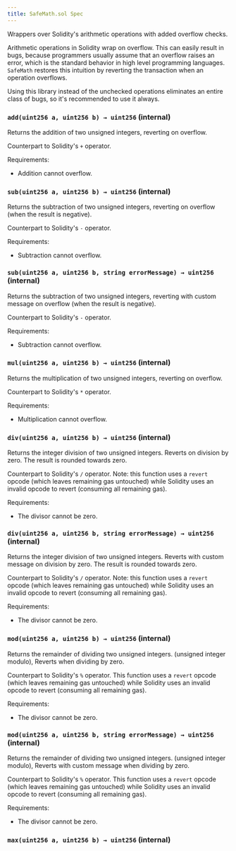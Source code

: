 ```yaml
---
title: SafeMath.sol Spec
---
```


Wrappers over Solidity's arithmetic operations with added overflow
checks.

Arithmetic operations in Solidity wrap on overflow. This can easily result
in bugs, because programmers usually assume that an overflow raises an
error, which is the standard behavior in high level programming languages.
`SafeMath` restores this intuition by reverting the transaction when an
operation overflows.

Using this library instead of the unchecked operations eliminates an entire
class of bugs, so it's recommended to use it always.

### `add(uint256 a, uint256 b) → uint256` (internal)

Returns the addition of two unsigned integers, reverting on
overflow.

Counterpart to Solidity's `+` operator.

Requirements:

- Addition cannot overflow.

### `sub(uint256 a, uint256 b) → uint256` (internal)

Returns the subtraction of two unsigned integers, reverting on
overflow (when the result is negative).

Counterpart to Solidity's `-` operator.

Requirements:

- Subtraction cannot overflow.

### `sub(uint256 a, uint256 b, string errorMessage) → uint256` (internal)

Returns the subtraction of two unsigned integers, reverting with custom message on
overflow (when the result is negative).

Counterpart to Solidity's `-` operator.

Requirements:

- Subtraction cannot overflow.

### `mul(uint256 a, uint256 b) → uint256` (internal)

Returns the multiplication of two unsigned integers, reverting on
overflow.

Counterpart to Solidity's `*` operator.

Requirements:

- Multiplication cannot overflow.

### `div(uint256 a, uint256 b) → uint256` (internal)

Returns the integer division of two unsigned integers. Reverts on
division by zero. The result is rounded towards zero.

Counterpart to Solidity's `/` operator. Note: this function uses a
`revert` opcode (which leaves remaining gas untouched) while Solidity
uses an invalid opcode to revert (consuming all remaining gas).

Requirements:

- The divisor cannot be zero.

### `div(uint256 a, uint256 b, string errorMessage) → uint256` (internal)

Returns the integer division of two unsigned integers. Reverts with custom message on
division by zero. The result is rounded towards zero.

Counterpart to Solidity's `/` operator. Note: this function uses a
`revert` opcode (which leaves remaining gas untouched) while Solidity
uses an invalid opcode to revert (consuming all remaining gas).

Requirements:

- The divisor cannot be zero.

### `mod(uint256 a, uint256 b) → uint256` (internal)

Returns the remainder of dividing two unsigned integers. (unsigned integer modulo),
Reverts when dividing by zero.

Counterpart to Solidity's `%` operator. This function uses a `revert`
opcode (which leaves remaining gas untouched) while Solidity uses an
invalid opcode to revert (consuming all remaining gas).

Requirements:

- The divisor cannot be zero.

### `mod(uint256 a, uint256 b, string errorMessage) → uint256` (internal)

Returns the remainder of dividing two unsigned integers. (unsigned integer modulo),
Reverts with custom message when dividing by zero.

Counterpart to Solidity's `%` operator. This function uses a `revert`
opcode (which leaves remaining gas untouched) while Solidity uses an
invalid opcode to revert (consuming all remaining gas).

Requirements:

- The divisor cannot be zero.

### `max(uint256 a, uint256 b) → uint256` (internal)
